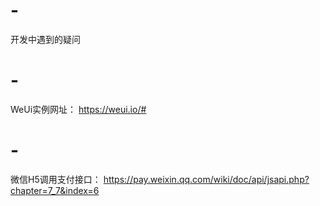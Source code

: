 # -
开发中遇到的疑问
# -
WeUi实例网址：
https://weui.io/#
# -
微信H5调用支付接口：
https://pay.weixin.qq.com/wiki/doc/api/jsapi.php?chapter=7_7&index=6

